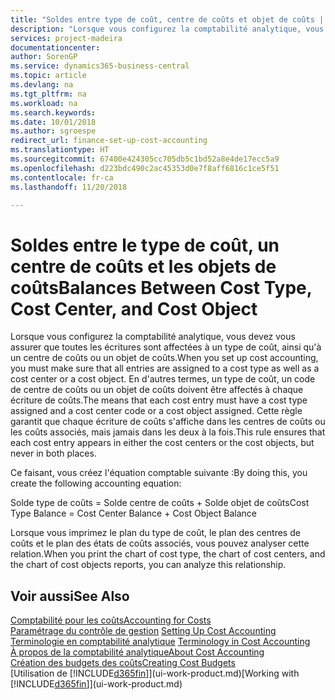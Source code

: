 ```yaml
---
title: "Soldes entre type de coût, centre de coûts et objet de coûts | Microsoft Docs"
description: "Lorsque vous configurez la comptabilité analytique, vous devez vous assurer que toutes les écritures sont affectées à un type de coût, ainsi qu'à un centre de coûts ou un objet de coûts. En d'autres termes, un type de coût, un code de centre de coûts ou un objet de coûts doivent être affectés à chaque écriture de coûts. Cette règle garantit que chaque écriture de coûts s'affiche dans les centres de coûts ou les coûts associés, mais jamais dans les deux à la fois."
services: project-madeira
documentationcenter: 
author: SorenGP
ms.service: dynamics365-business-central
ms.topic: article
ms.devlang: na
ms.tgt_pltfrm: na
ms.workload: na
ms.search.keywords: 
ms.date: 10/01/2018
ms.author: sgroespe
redirect_url: finance-set-up-cost-accounting
ms.translationtype: HT
ms.sourcegitcommit: 67400e424305cc705db5c1bd52a8e4de17ecc5a9
ms.openlocfilehash: d223bdc490c2ac45353d0e7f8aff6816c1ce5f51
ms.contentlocale: fr-ca
ms.lasthandoff: 11/20/2018

---
```

# <a name="balances-between-cost-type-cost-center-and-cost-object"></a><span data-ttu-id="b7f12-105">Soldes entre le type de coût, un centre de coûts et les objets de coûts</span><span class="sxs-lookup"><span data-stu-id="b7f12-105">Balances Between Cost Type, Cost Center, and Cost Object</span></span>
<span data-ttu-id="b7f12-106">Lorsque vous configurez la comptabilité analytique, vous devez vous assurer que toutes les écritures sont affectées à un type de coût, ainsi qu'à un centre de coûts ou un objet de coûts.</span><span class="sxs-lookup"><span data-stu-id="b7f12-106">When you set up cost accounting, you must make sure that all entries are assigned to a cost type as well as a cost center or a cost object.</span></span> <span data-ttu-id="b7f12-107">En d'autres termes, un type de coût, un code de centre de coûts ou un objet de coûts doivent être affectés à chaque écriture de coûts.</span><span class="sxs-lookup"><span data-stu-id="b7f12-107">The means that each cost entry must have a cost type assigned and a cost center code or a cost object assigned.</span></span> <span data-ttu-id="b7f12-108">Cette règle garantit que chaque écriture de coûts s'affiche dans les centres de coûts ou les coûts associés, mais jamais dans les deux à la fois.</span><span class="sxs-lookup"><span data-stu-id="b7f12-108">This rule ensures that each cost entry appears in either the cost centers or the cost objects, but never in both places.</span></span>  

 <span data-ttu-id="b7f12-109">Ce faisant, vous créez l'équation comptable suivante :</span><span class="sxs-lookup"><span data-stu-id="b7f12-109">By doing this, you create the following accounting equation:</span></span>  

 <span data-ttu-id="b7f12-110">Solde type de coûts = Solde centre de coûts + Solde objet de coûts</span><span class="sxs-lookup"><span data-stu-id="b7f12-110">Cost Type Balance = Cost Center Balance + Cost Object Balance</span></span>  

 <span data-ttu-id="b7f12-111">Lorsque vous imprimez le plan du type de coût, le plan des centres de coûts et le plan des états de coûts associés, vous pouvez analyser cette relation.</span><span class="sxs-lookup"><span data-stu-id="b7f12-111">When you print the chart of cost type, the chart of cost centers, and the chart of cost objects reports, you can analyze this relationship.</span></span>  

## <a name="see-also"></a><span data-ttu-id="b7f12-112">Voir aussi</span><span class="sxs-lookup"><span data-stu-id="b7f12-112">See Also</span></span>  
[<span data-ttu-id="b7f12-113">Comptabilité pour les coûts</span><span class="sxs-lookup"><span data-stu-id="b7f12-113">Accounting for Costs</span></span>](finance-manage-cost-accounting.md)  
 <span data-ttu-id="b7f12-114">[Paramétrage du contrôle de gestion](finance-set-up-cost-accounting.md) </span><span class="sxs-lookup"><span data-stu-id="b7f12-114">[Setting Up Cost Accounting](finance-set-up-cost-accounting.md) </span></span>  
 <span data-ttu-id="b7f12-115">[Terminologie en comptabilité analytique](finance-terminology-in-cost-accounting.md) </span><span class="sxs-lookup"><span data-stu-id="b7f12-115">[Terminology in Cost Accounting](finance-terminology-in-cost-accounting.md) </span></span>  
 [<span data-ttu-id="b7f12-116">À propos de la comptabilité analytique</span><span class="sxs-lookup"><span data-stu-id="b7f12-116">About Cost Accounting</span></span>](finance-about-cost-accounting.md)  
 [<span data-ttu-id="b7f12-117">Création des budgets des coûts</span><span class="sxs-lookup"><span data-stu-id="b7f12-117">Creating Cost Budgets</span></span>](finance-create-cost-budgets.md)  
 <span data-ttu-id="b7f12-118">[Utilisation de [!INCLUDE[d365fin](includes/d365fin_md.md)]](ui-work-product.md)</span><span class="sxs-lookup"><span data-stu-id="b7f12-118">[Working with [!INCLUDE[d365fin](includes/d365fin_md.md)]](ui-work-product.md)</span></span>

